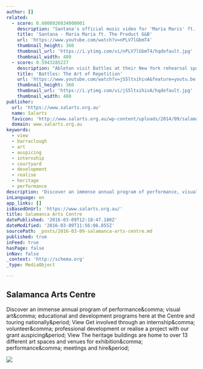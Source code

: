 ```yaml
---
author: []
related:
  - score: 0.6008926034000001
    description: "Santana's official music video for 'Maria Maris' ft. The Product G&B. Click to listen to Santana on Spotify: http://smarturl.it/SanSpot?IQid=SanMM As featured on Ultimate Santana. Click to buy the track or album via iTunes: http://smarturl.it/UltSaniTunes?IQid=SanMM Google Play: http://smarturl.it/SanMMplay?IQid=SanMM Amazon: http://smarturl.it/UltSanAmz?IQid=SanMM More from Santana Into The Night ft. Chad Kroeger: https://youtu.be/fQ9nQNx0KEs Smooth ft."
    title: 'Santana - Maria Maria ft. The Product G&B'
    url: 'https://www.youtube.com/watch?v=nPLV7lGbmT4'
    thumbnail_height: 360
    thumbnail_url: 'https://i.ytimg.com/vi/nPLV7lGbmT4/hqdefault.jpg'
    thumbnail_width: 480
  - score: 0.5943285227
    description: "Ableton visit Battles at their New York rehearsal space, onstage at Immergut Festival and in Rhode Island at Machines with Magnets studios for the recording of their new album \"La Di Da Di\". Along the way, we get an intimate look inside the band's set-up, their methods of composing, plus we get to know the three very different personalities that drive the band forward."
    title: 'Battles: The Art of Repetition'
    url: 'https://www.youtube.com/watch?v=jS5ltxihivA&feature=youtu.be'
    thumbnail_height: 360
    thumbnail_url: 'https://i.ytimg.com/vi/jS5ltxihivA/hqdefault.jpg'
    thumbnail_width: 480
publisher:
  url: 'https://www.salarts.org.au'
  name: Salarts
  favicon: 'http://www.salarts.org.au/wp-content/uploads/2014/09/salamanca-arts-centre-logo.png'
  domain: www.salarts.org.au
keywords:
  - view
  - barraclough
  - art
  - auspicing
  - internship
  - courtyard
  - development
  - realise
  - heritage
  - performance
description: 'Discover an immense annual program of performance, visual art, educational and development programs here at the Centre and touring nationally. View Get involved through an internship, volunteer, professional development or realise a project with our grant auspicing. View The heritage buildings are home to over 13 different art spaces and venues for exhibition, performance, meetings and hire.'
inLanguage: en
app_links: []
isBasedOnUrl: 'https://www.salarts.org.au/'
title: Salamanca Arts Centre
datePublished: '2016-03-09T12:18:47.180Z'
dateModified: '2016-03-09T11:56:06.855Z'
sourcePath: _posts/2016-03-09-salamanca-arts-centre.md
published: true
inFeed: true
hasPage: false
inNav: false
_context: 'http://schema.org'
_type: MediaObject

---
```

<article style=""><h1>Salamanca Arts Centre</h1><p>Discover an immense annual program of performance&amp;comma; visual art&amp;comma; educational and development programs here at the Centre and touring nationally&amp;period; View Get involved through an internship&amp;comma; volunteer&amp;comma; professional development or realise a project with our grant auspicing&amp;period; View The heritage buildings are home to over 13 different art spaces and venues for exhibition&amp;comma; performance&amp;comma; meetings and hire&amp;period;</p><img src="https://www.salarts.org.au/wp-content/uploads/2014/10/Peter-Barraclough-Studio.jpg" /></article>